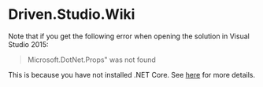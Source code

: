 # Driven.Studio.Wiki

Note that if you get the following error when opening the solution in Visual Studio 2015: 

> Microsoft.DotNet.Props" was not found

This is because you have not installed .NET Core. See [here](http://stackoverflow.com/questions/39020289/microsoft-dotnet-props-was-not-found) for more details.
